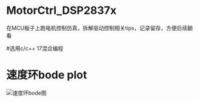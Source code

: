 # MotorCtrl_DSP2837x
在MCU板子上跑电机控制仿真，拆解驱动控制相关tips，记录留存，方便后续翻看

#选用c/c++ 17混合编程


# 速度环bode plot
![速度环bode图](https://github.com/user-attachments/assets/44c6e92f-6e6a-431f-b36c-037a2df9ebd0)
